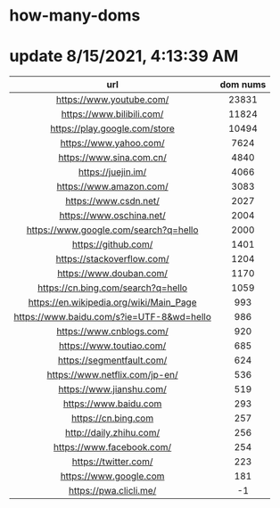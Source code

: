# how-many-doms

# update 8/15/2021, 4:13:39 AM

url | dom nums
:-: | :-:
https://www.youtube.com/ | 23831
https://www.bilibili.com/ | 11824
https://play.google.com/store | 10494
https://www.yahoo.com/ | 7624
https://www.sina.com.cn/ | 4840
https://juejin.im/ | 4066
https://www.amazon.com/ | 3083
https://www.csdn.net/ | 2027
https://www.oschina.net/ | 2004
https://www.google.com/search?q=hello | 2000
https://github.com/ | 1401
https://stackoverflow.com/ | 1204
https://www.douban.com/ | 1170
https://cn.bing.com/search?q=hello | 1059
https://en.wikipedia.org/wiki/Main_Page | 993
https://www.baidu.com/s?ie=UTF-8&wd=hello | 986
https://www.cnblogs.com/ | 920
https://www.toutiao.com/ | 685
https://segmentfault.com/ | 624
https://www.netflix.com/jp-en/ | 536
https://www.jianshu.com/ | 519
https://www.baidu.com | 293
https://cn.bing.com | 257
http://daily.zhihu.com/ | 256
https://www.facebook.com/ | 254
https://twitter.com/ | 223
https://www.google.com | 181
https://pwa.clicli.me/ | -1
